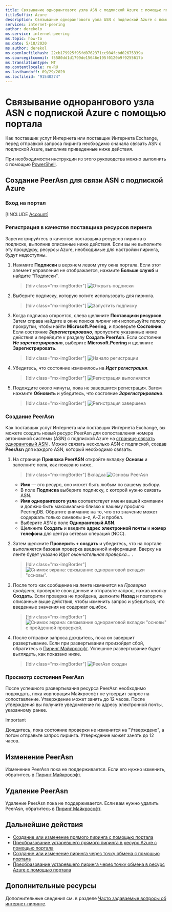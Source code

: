 ```yaml
---
title: Связывание однорангового узла ASN с подпиской Azure с помощью портала
titleSuffix: Azure
description: Связывание однорангового узла ASN с подпиской Azure с помощью портала
services: internet-peering
author: derekolo
ms.service: internet-peering
ms.topic: how-to
ms.date: 5/18/2020
ms.author: derekol
ms.openlocfilehash: 22cb179925f95fd0762371cc904fcbd02675339a
ms.sourcegitcommit: f5580dd1d1799de15646e195f0120b9f9255617b
ms.translationtype: MT
ms.contentlocale: ru-RU
ms.lasthandoff: 09/29/2020
ms.locfileid: "91540274"
---
```

# <a name="associate-peer-asn-to-azure-subscription-using-the-portal"></a>Связывание однорангового узла ASN с подпиской Azure с помощью портала

Как поставщик услуг Интернета или поставщик Интернета Exchange, перед отправкой запроса пиринга необходимо сначала связать ASN с подпиской Azure, выполнив приведенные ниже действия.

При необходимости инструкции из этого руководства можно выполнить с помощью [PowerShell](howto-subscription-association-powershell.md).

## <a name="create-peerasn-to-associate-your-asn-with-azure-subscription"></a>Создание PeerAsn для связи ASN с подпиской Azure

### <a name="sign-in-to-the-portal"></a>Вход на портал
[!INCLUDE [Account](./includes/account-portal.md)]

### <a name="register-for-peering-resource-provider"></a>Регистрация в качестве поставщика ресурсов пиринга
Зарегистрируйтесь в качестве поставщика ресурсов пиринга в подписке, выполнив описанные ниже действия. Если вы не выполните эту процедуру, ресурсы Azure, необходимые для настройки пиринга, будут недоступны.

1. Нажмите **Подписки** в верхнем левом углу окна портала. Если этот элемент управления не отображается, нажмите **Больше служб** и найдите "Подписки".

    > [!div class="mx-imgBorder"]
    > ![Открыть подписки](./media/rp-subscriptions-open.png)

1. Выберите подписку, которую хотите использовать для пиринга.

    > [!div class="mx-imgBorder"]
    > ![Запустить подписку](./media/rp-subscriptions-launch.png)

1. Когда подписка откроется, слева щелкните **Поставщики ресурсов**. Затем справа найдите в окне поиска *пиринг* или используйте полосу прокрутки, чтобы найти **Microsoft.Peering**, и проверьте **Состояние**. Если состояние ***Зарегистрировано***, пропустите указанные ниже действия и перейдите к разделу **Создать PeerAsn**. Если состояние ***Не зарегистрировано***, выберите **Microsoft.Peering** и щелкните **Зарегистрировать**.

    > [!div class="mx-imgBorder"]
    > ![Начало регистрации](./media/rp-register-start.png)

1. Убедитесь, что состояние изменилось на ***Идет регистрация***.

    > [!div class="mx-imgBorder"]
    > ![Регистрация выполняется](./media/rp-register-progress.png)

1. Подождите около минуты, пока не завершится регистрация. Затем нажмите **Обновить** и убедитесь, что состояние ***Зарегистрировано***.

    > [!div class="mx-imgBorder"]
    > ![Регистрация завершена](./media/rp-register-completed.png)

### <a name="create-peerasn"></a>Создание PeerAsn
Как поставщик услуг Интернета или поставщик Интернета Exchange, вы можете создать новый ресурс PeerAsn для сопоставления номера автономной системы (ASN) с подпиской Azure на [странице связать одноранговый ASN](https://go.microsoft.com/fwlink/?linkid=2129592) . Можно связать несколько ASN с подпиской, создав **PeerAsn** для каждого ASN, который необходимо связать.

1. На странице **Привязка PeerASN** откройте вкладку **Основы** и заполните поля, как показано ниже.

    > [!div class="mx-imgBorder"]
    > Вкладка ![Основы PeerAsn](./media/peerasn-basics-tab.png)

    * **Имя** — это ресурс, оно может быть любым по вашему выбору.  
    * В поле **Подписка** выберите подписку, с которой нужно связать ASN.
    * **Имя однорангового узла** соответствует имени вашей компании и должно быть максимально близко к вашему профилю PeeringDB. Обратите внимание на то, что это значение может содержать только символы a–z, A–Z и пробел.
    * Выберите ASN в поле **Одноранговый ASN**.
    * Щелкните **Создать** и введите **адрес электронной почты** и **номер телефона** для центра сетевых операций (NOC).
1. Затем щелкните **Проверить + создать** и убедитесь, что на портале выполняется базовая проверка введенной информации. Вверху на ленте будет указано *Идет окончательная проверка...* .

    > [!div class="mx-imgBorder"]
    > ![Снимок экрана: связывание одноранговой вкладки "основы".](./media/peerasn-review-tab-validation.png)

1. После того как сообщение на ленте изменится на *Проверка пройдена*, проверьте свои данные и отправьте запрос, нажав кнопку **Создать**. Если проверка не пройдена, щелкните **Назад** и повторите описанные выше действия, чтобы изменить запрос и убедиться, что введенные значения не содержат ошибок.

    > [!div class="mx-imgBorder"]
    > ![Снимок экрана: связывание одноранговой вкладки "основы" с пройденной проверкой.](./media/peerasn-review-tab.png)

1. После отправки запроса дождитесь, пока он завершит развертывание. Если при развертывании произойдет сбой, обратитесь в [Пиринг Майкрософт](mailto:peering@microsoft.com). Успешное развертывание будет выглядеть, как показано ниже.

    > [!div class="mx-imgBorder"]
    > ![PeerAsn создан](./media/peerasn-success.png)

### <a name="view-status-of-a-peerasn"></a>Просмотр состояния PeerAsn
После успешного развертывания ресурса PeerAsn необходимо подождать, пока корпорация Майкрософт не утвердит запрос на сопоставление. Утверждение может занять до 12 часов. После утверждения вы получите уведомление по адресу электронной почты, указанному ранее.

> [!IMPORTANT]
> Дождитесь, пока состояние проверки не изменится на "Утверждено", а потом отправьте запрос пиринга. Утверждение может занять до 12 часов.

## <a name="modify-peerasn"></a>Изменение PeerAsn
Изменение PeerAsn пока не поддерживается. Если его нужно изменить, обратитесь в [Пиринг Майкрософт](mailto:peering@microsoft.com).

## <a name="delete-peerasn"></a>Удаление PeerAsn
Удаление PeerAsn пока не поддерживается. Если вам нужно удалить PeerAsn, обратитесь в [Пиринг Майкрософт](mailto:peering@microsoft.com).

## <a name="next-steps"></a>Дальнейшие действия

* [Создание или изменение прямого пиринга с помощью портала](howto-direct-portal.md)
* [Преобразование устаревшего прямого пиринга в ресурс Azure с помощью портала](howto-legacy-direct-portal.md)
* [Создание или изменение пиринга через точку обмена с помощью портала](howto-exchange-portal.md)
* [Преобразование устаревшего пиринга через точку обмена в ресурс Azure с помощью портала](howto-legacy-exchange-portal.md)

## <a name="additional-resources"></a>Дополнительные ресурсы

Дополнительные сведения см. в разделе [Часто задаваемые вопросы об интернет-пиринге](faqs.md).
